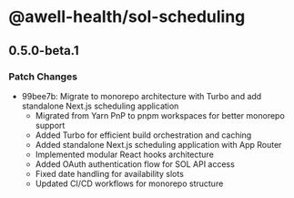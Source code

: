 # @awell-health/sol-scheduling

## 0.5.0-beta.1

### Patch Changes

- 99bee7b: Migrate to monorepo architecture with Turbo and add standalone Next.js scheduling application
  - Migrated from Yarn PnP to pnpm workspaces for better monorepo support
  - Added Turbo for efficient build orchestration and caching
  - Added standalone Next.js scheduling application with App Router
  - Implemented modular React hooks architecture
  - Added OAuth authentication flow for SOL API access
  - Fixed date handling for availability slots
  - Updated CI/CD workflows for monorepo structure
